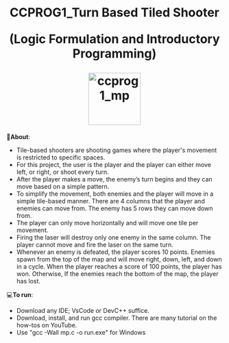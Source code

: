 <h1 align="center">
CCPROG1_Turn Based Tiled Shooter

(Logic Formulation and Introductory Programming)

   <img width="122" alt="ccprog1_mp" src="https://user-images.githubusercontent.com/92857538/215101132-bee34d42-e1dc-4ac0-a72c-6d91c888e93d.png">
</h1>

📝**About**:   
   - Tile-based shooters are shooting games where the player's movement is restricted to specific spaces. 
   - For this project, the user is the player and the player can either move left, or right, or shoot every turn. 
   - After the player makes a move, the enemy’s turn begins and they can move based on a simple pattern. 
   - To simplify the movement, both enemies and the player will move in a simple tile-based manner. There are 4 columns that the player and enemies can move from. The enemy has 5 rows they can move down from. 
   - The player can only move horizontally and will move one tile per movement. 
   - Firing the laser will destroy only one enemy in the same column. The player cannot move and fire the laser on the same turn. 
   - Whenever an enemy is defeated, the player scores 10 points. Enemies spawn from the top of the map and will move right, down, left, and down in a cycle. When the player reaches a score of 100 points, the player has won. Otherwise, If the enemies reach the bottom of the map, the player has lost.


💻**To run**:

   - Download any IDE; VsCode or DevC++ suffice.
   - Download, install, and run gcc compiler. There are many tutorial on the how-tos on YouTube. 
   - Use "gcc -Wall mp.c -o run.exe" for Windows

